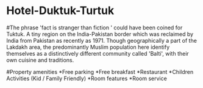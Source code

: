 # Hotel-Duktuk-Turtuk
#The phrase 'fact is stranger than fiction ' could have been coined for Tuktuk. A tiny region on the India-Pakistan border which was reclaimed by India from Pakistan as recently as 1971. Though geographically a part of the Lakdakh area, the predominantly Muslim population here identify themselves as a distinctively different community called 'Balti', with their own cuisine and traditions.








#Property amenities
*Free parking
*Free breakfast
*Restaurant
*Children Activities (Kid / Family Friendly)
*Room features
*Room service
